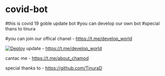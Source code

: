 # covid-bot
#this is covid 19 goble update bot 
#you can develop our own bot
#special thans to tinura 


#you can join our offical chanel - https://t.me/develop_world

[![Deploy](https://www.herokucdn.com/deploy/button.svg)](https://heroku.com/deploy?template=https://github.com/chamodxxx21/covid-bot.git)
update - https://t.me/develop_world


cantac me - https://t.me/about_chamod


special thanks to - https://github.com/TinuraD
